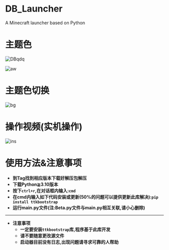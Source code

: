 # DB_Launcher
A Minecraft launcher based on Python

# 主题色

![DBqdq](https://user-images.githubusercontent.com/111875719/218699500-4d136c2f-6b2d-4e5f-bbe7-eaa70e9a74ff.png)

![aw](https://user-images.githubusercontent.com/111875719/218699546-87956388-34f0-495c-b852-590537560668.png)

# 主题色切换 

![bg](https://user-images.githubusercontent.com/111875719/218699942-a7caa9b4-3c17-4710-b342-af075726792c.gif)

# 操作视频(实机操作)

![ins](https://user-images.githubusercontent.com/111875719/218700298-19ef6f71-1ccc-49e6-9781-1fbeaadc1c3e.gif)

# 使用方法&注意事项

* **到Tag找到相应版本下载好解压包解压**
* **下载Python≧3.10版本**
* **按下`ctrl+r`,在对话框内输入:`cmd`**
* **在cmd内输入如下代码安装或更新(50%的问题可以提供更新此库解决):`pip install ttkbootstrap`**
* **运行main.py文件(注:Beta.py文件与main.py相互关联,请小心删除)**
---
* **注意事项**
  * **一定要安装`ttkbootstrap`库,程序基于此库开发**
  * **请不要随意更改源文件**
  * **启动器目前没有日志,出现问题请寻求可靠的人帮助**
